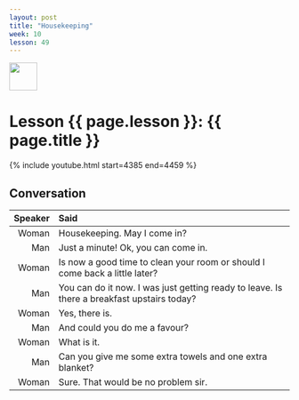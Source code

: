 ```yaml
---
layout: post
title: "Housekeeping"
week: 10
lesson: 49
---
```


<a href="/"><img src="/assets/logo.svg" width="50"></a>

# Lesson {{ page.lesson }}: {{ page.title }}

{% include youtube.html start=4385 end=4459 %}

## Conversation

Speaker | Said
---: | :---
Woman | Housekeeping. May I come in?
Man | Just a minute! Ok, you can come in.
Woman | Is now a good time to clean your room or should I come back a little later?
Man | You can do it now. I was just getting ready to leave. Is there a breakfast upstairs today?
Woman | Yes, there is.
Man | And could you do me a favour?
Woman | What is it.
Man | Can you give me some extra towels and one extra blanket?
Woman | Sure. That would be no problem sir.
